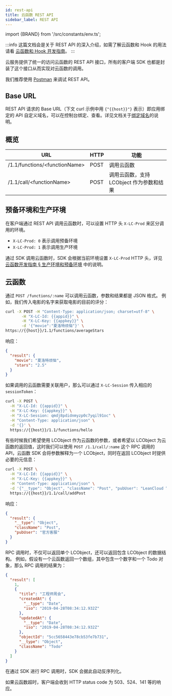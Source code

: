 ```yaml
---
id: rest-api
title: 云函数 REST API
sidebar_label: REST API
---
```


import {BRAND} from '/src/constants/env.ts';

:::info
这篇文档会是关于 REST API 的深入介绍，如需了解云函数和 Hook 的用法请看 [云函数和 Hook 开发指南](/sdk/engine/functions/guides)。
:::

云服务提供了统一的访问云函数的 REST API 接口，所有的客户端 SDK 也都是封装了这个接口从而实现对云函数的调用。

我们推荐使用 [Postman](http://www.getpostman.com/) 来调试 REST API。

## Base URL

<p>REST API 请求的 Base URL（下文 curl 示例中用 <code>{"{{host}}"}</code> 表示）即应用绑定的 API 自定义域名，可以在控制台绑定、查看。详见文档关于<a href={BRAND==='leancloud'?'https://leancloud.cn/docs/custom-api-domain-guide.html':'/sdk/storage/guide/setup-dotnet#绑定域名'}>绑定域名</a>的说明。</p>

## 概览

<table>
  <thead>
    <tr>
      <th>URL</th>
      <th>HTTP</th>
      <th>功能</th>
    </tr>
  </thead>
  <tbody>
    <tr>
      <td>/1.1/functions/&lt;functionName&gt;</td>
      <td>POST</td>
      <td>调用云函数</td>
    </tr>
    <tr>
      <td>/1.1/call/&lt;functionName&gt;</td>
      <td>POST</td>
      <td>调用云函数，支持 LCObject 作为参数和结果</td>
    </tr>
  </tbody>
</table>

## 预备环境和生产环境

在客户端通过 REST API 调用云函数时，可以设置 HTTP 头 `X-LC-Prod` 来区分调用的环境。

* `X-LC-Prod: 0` 表示调用预备环境
* `X-LC-Prod: 1` 表示调用生产环境

通过 SDK 调用云函数时，SDK 会根据当前环境设置 `X-LC-Prod` HTTP 头，详见 [云函数开发指南 § 生产环境和预备环境](/sdk/engine/functions/guides/#生产环境和预备环境) 中的说明。

## 云函数

通过 `POST /functions/:name` 可以调用云函数，参数和结果都是 JSON 格式。
例如，我们传入电影的名字来获取电影的目前的评分：

```sh
curl -X POST -H "Content-Type: application/json; charset=utf-8" \
       -H "X-LC-Id: {{appid}}" \
       -H "X-LC-Key: {{appkey}}" \
       -d '{"movie":"夏洛特烦恼"}' \
https://{{host}}/1.1/functions/averageStars
```

响应：

```json
{
  "result": {
    "movie": "夏洛特烦恼",
    "stars": "2.5"
  }
}
```

如果调用的云函数需要关联用户，那么可以通过 `X-LC-Session` 传入相应的 `sessionToken`：

```sh
curl -X POST \
  -H "X-LC-Id: {{appid}}" \
  -H "X-LC-Key: {{appkey}}" \
  -H "X-LC-Session: qmdj8pdidnmyzp0c7yqil91oc" \
  -H "Content-Type: application/json" \
  -d '{}' \
  https://{{host}}/1.1/functions/hello
```

有些时候我们希望使用 LCObject 作为云函数的参数，或者希望以 LCObject 为云函数的返回值，这时我们可以使用 `POST /1.1/call/:name` 这个 RPC 调用的 API，云函数 SDK 会将参数解释为一个 LCObject，同时在返回 LCObject 时提供必要的元信息：

```sh
curl -X POST \
  -H "X-LC-Id: {{appid}}" \
  -H "X-LC-Key: {{appkey}}" \
  -H "Content-Type: application/json" \
  -d '{"__type": "Object", "className": "Post", "pubUser": "LeanCloud 官方客服"}' \
  https://{{host}}/1.1/call/addPost
```

响应：

```json
{
  "result": {
    "__type": "Object",
    "className": "Post",
    "pubUser": "官方客服"
  }
}
```

RPC 调用时，不仅可以返回单个 LCObject，还可以返回包含 LCObject 的数据结构。
例如，假设有一个云函数返回一个数组，其中包含一个数字和一个 Todo 对象，那么 RPC 调用的结果为：

```json
{
  "result": [
    1,
    {
      "title": "工程师周会",
      "createdAt": {
        "__type": "Date",
        "iso": "2019-04-28T08:34:12.932Z"
      },
      "updatedAt": {
        "__type": "Date",
        "iso": "2019-04-28T08:34:12.932Z"
      },
      "objectId": "5cc5658443e78cb53fe7b731",
      "__type": "Object",
      "className": "Todo"
    }
  ]
}
```

在通过 SDK 进行 RPC 调用时，SDK 会据此自动反序列化。

如果云函数超时，客户端会收到 HTTP status code 为 503、524、141 等的响应。
